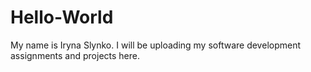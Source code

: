 # Hello-World

My name is Iryna Slynko. I will be uploading my software development assignments and projects here.
